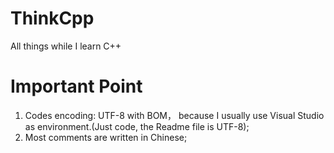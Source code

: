 # ThinkCpp
All things while I learn C++

# Important Point
1. Codes encoding: UTF-8 with BOM， because I usually use Visual Studio as environment.(Just code, the Readme file is UTF-8);
2. Most comments are written in Chinese;

